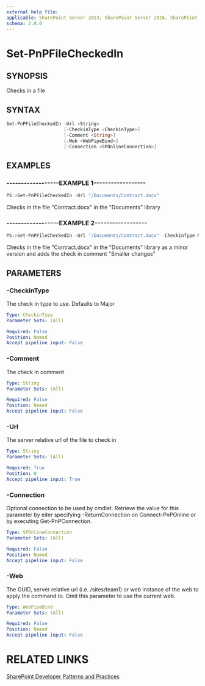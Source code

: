 ```yaml
---
external help file:
applicable: SharePoint Server 2013, SharePoint Server 2016, SharePoint Online
schema: 2.0.0
---
```

# Set-PnPFileCheckedIn

## SYNOPSIS
Checks in a file

## SYNTAX 

```powershell
Set-PnPFileCheckedIn -Url <String>
                     [-CheckinType <CheckinType>]
                     [-Comment <String>]
                     [-Web <WebPipeBind>]
                     [-Connection <SPOnlineConnection>]
```

## EXAMPLES

### ------------------EXAMPLE 1------------------
```powershell
PS:>Set-PnPFileCheckedIn -Url "/Documents/Contract.docx"
```

Checks in the file "Contract.docx" in the "Documents" library

### ------------------EXAMPLE 2------------------
```powershell
PS:>Set-PnPFileCheckedIn -Url "/Documents/Contract.docx" -CheckinType MinorCheckin -Comment "Smaller changes"
```

Checks in the file "Contract.docx" in the "Documents" library as a minor version and adds the check in comment "Smaller changes"

## PARAMETERS

### -CheckinType
The check in type to use. Defaults to Major

```yaml
Type: CheckinType
Parameter Sets: (All)

Required: False
Position: Named
Accept pipeline input: False
```

### -Comment
The check in comment

```yaml
Type: String
Parameter Sets: (All)

Required: False
Position: Named
Accept pipeline input: False
```

### -Url
The server relative url of the file to check in

```yaml
Type: String
Parameter Sets: (All)

Required: True
Position: 0
Accept pipeline input: True
```

### -Connection
Optional connection to be used by cmdlet. Retrieve the value for this parameter by eiter specifying -ReturnConnection on Connect-PnPOnline or by executing Get-PnPConnection.

```yaml
Type: SPOnlineConnection
Parameter Sets: (All)

Required: False
Position: Named
Accept pipeline input: False
```

### -Web
The GUID, server relative url (i.e. /sites/team1) or web instance of the web to apply the command to. Omit this parameter to use the current web.

```yaml
Type: WebPipeBind
Parameter Sets: (All)

Required: False
Position: Named
Accept pipeline input: False
```

# RELATED LINKS

[SharePoint Developer Patterns and Practices](http://aka.ms/sppnp)